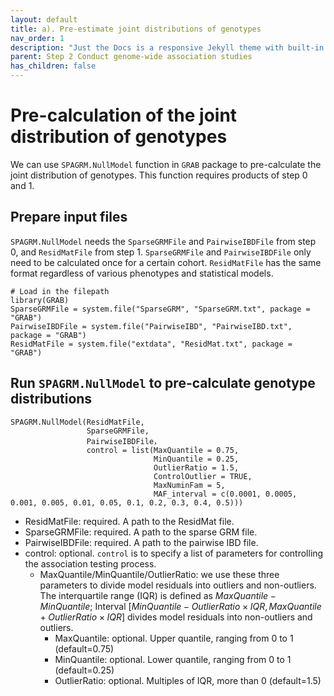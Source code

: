 ```yaml
---
layout: default
title: a). Pre-estimate joint distributions of genotypes
nav_order: 1
description: "Just the Docs is a responsive Jekyll theme with built-in search that is easily customizable and hosted on GitHub Pages."
parent: Step 2 Conduct genome-wide association studies
has_children: false
---
```


<head>
    <script src="https://cdn.mathjax.org/mathjax/latest/MathJax.js?config=TeX-AMS-MML_HTMLorMML" type="text/javascript"></script>
    <script type="text/x-mathjax-config">
        MathJax.Hub.Config({
            tex2jax: {
            skipTags: ['script', 'noscript', 'style', 'textarea', 'pre'],
            inlineMath: [['$','$']]
            }
        });
    </script>
</head>

# Pre-calculation of the joint distribution of genotypes

We can use `SPAGRM.NullModel` function in `GRAB` package to pre-calculate the joint distribution of genotypes. This function requires products of step 0 and 1.

## Prepare input files

`SPAGRM.NullModel` needs the `SparseGRMFile` and `PairwiseIBDFile` from step 0, and `ResidMatFile` from step 1. `SparseGRMFile` and `PairwiseIBDFile` only need to be calculated once for a certain cohort. `ResidMatFile` has the same format regardless of various phenotypes and statistical models.

```
# Load in the filepath
library(GRAB)
SparseGRMFile = system.file("SparseGRM", "SparseGRM.txt", package = "GRAB")
PairwiseIBDFile = system.file("PairwiseIBD", "PairwiseIBD.txt", package = "GRAB")
ResidMatFile = system.file("extdata", "ResidMat.txt", package = "GRAB")
```

## Run `SPAGRM.NullModel` to pre-calculate genotype distributions

```
SPAGRM.NullModel(ResidMatFile,
                 SparseGRMFile,
                 PairwiseIBDFile，
                 control = list(MaxQuantile = 0.75,
                                MinQuantile = 0.25,
                                OutlierRatio = 1.5,
                                ControlOutlier = TRUE,
                                MaxNuminFam = 5,
                                MAF_interval = c(0.0001, 0.0005, 0.001, 0.005, 0.01, 0.05, 0.1, 0.2, 0.3, 0.4, 0.5)))
```

- ResidMatFile: required. A path to the ResidMat file.
- SparseGRMFile: required. A path to the sparse GRM file.
- PairwiseIBDFile: required. A path to the pairwise IBD file.
- control: optional. `control` is to specify a list of parameters for controlling the association testing process.
  - MaxQuantile/MinQuantile/OutlierRatio: we use these three parameters to divide model residuals into outliers and non-outliers. The interquartile range (IQR) is defined as $MaxQuantile - MinQuantile$; Interval $[MinQuantile - OutlierRatio \times IQR, MaxQuantile + OutlierRatio \times IQR]$ divides model residuals into non-outliers and outliers.
    - MaxQuantile: optional. Upper quantile, ranging from 0 to 1 (default=0.75)
    - MinQuantile: optional. Lower quantile, ranging from 0 to 1 (default=0.25)
    - OutlierRatio: optional. Multiples of IQR, more than 0 (default=1.5)
